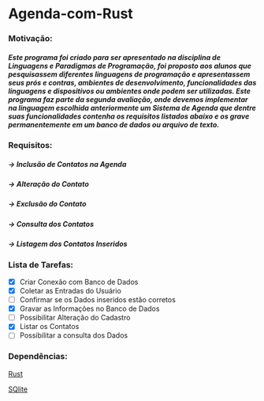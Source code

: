 # Agenda-com-Rust
### Motivação:
##### Este programa foi criado para ser apresentado na disciplina de _Linguagens e Paradigmas de Programação_, foi proposto aos alunos que pesquisassem diferentes linguagens de programação e apresentassem seus prós e contras, ambientes de desenvolvimento, funcionalidades das linguagens e dispositivos ou ambientes onde podem ser utilizadas. Este programa faz parte da segunda avaliação, onde devemos implementar na linguagem escolhida anteriormente um Sistema de Agenda que dentre suas funcionalidades contenha os requisitos listados abaixo e os grave permanentemente em um banco de dados ou arquivo de texto.

### Requisitos:
##### -> Inclusão de Contatos na Agenda
##### -> Alteração do Contato
##### -> Exclusão do Contato
##### -> Consulta dos Contatos
##### -> Listagem dos Contatos Inseridos

### Lista de Tarefas:
- [x] Criar Conexão com Banco de Dados
- [x] Coletar as Entradas do Usuário
- [ ] Confirmar se os Dados inseridos estão corretos
- [x] Gravar as Informações no Banco de Dados
- [ ] Possibilitar Alteração do Cadastro
- [x] Listar os Contatos
- [ ] Possibilitar a consulta dos Dados

### Dependências:
[Rust](https://www.rust-lang.org/pt-BR/)

[SQlite](https://sqlite.org/index.html)

